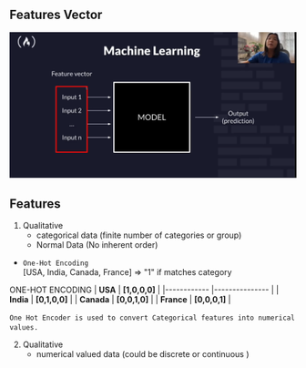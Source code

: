 ## Features Vector
![Alt text](Images/image.png)

## Features
1. Qualitative
    * categorical data (finite number of categories or    group)
    * Normal Data (No inherent order)

+ `One-Hot Encoding`\
[USA, India, Canada, France]
=>
"1"   if matches category  

ONE-HOT ENCODING
| **USA**    	| **[1,0,0,0]** 	|
|------------	|---------------	|
| **India**  	| **[0,1,0,0]** 	|
| **Canada** 	| **[0,0,1,0]** 	|
| **France** 	| **[0,0,0,1]** 	|

`One Hot Encoder is used to convert Categorical features into numerical values.`

2. Qualitative
    * numerical valued data (could be discrete or continuous  )